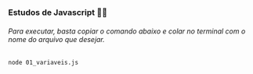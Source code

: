 ### Estudos de Javascript 📘🤓

###### Para executar, basta copiar o comando abaixo e colar no terminal com o nome do arquivo que desejar.

```node 01_variaveis.js```

